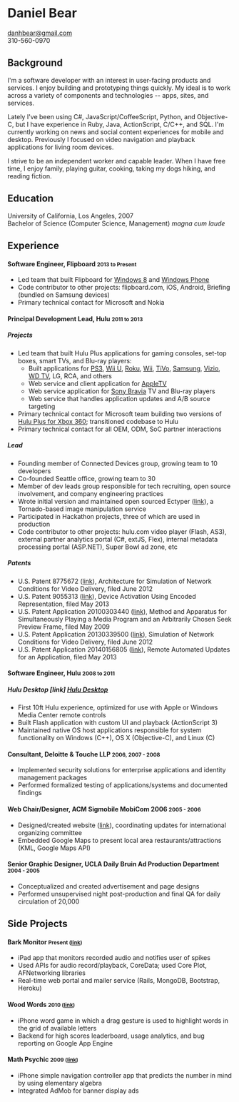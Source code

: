 # Daniel Bear

<danhbear@gmail.com>  
310-560-0970

## Background

I'm a software developer with an interest in user-facing products and services. I enjoy building and prototyping things quickly. My ideal is to work across a variety of components and technologies -- apps, sites, and services.

Lately I've been using C#, JavaScript/CoffeeScript, Python, and Objective-C, but I have experience in Ruby, Java, ActionScript, C/C++, and SQL. I'm currently working on news and social content experiences for mobile and desktop. Previously I focused on video navigation and playback applications for living room devices.

I strive to be an independent worker and capable leader. When I have free time, I enjoy family, playing guitar, cooking, taking my dogs hiking, and reading fiction.

## Education

University of California, Los Angeles, 2007  
Bachelor of Science (Computer Science, Management) _magna cum laude_

## Experience

#### Software Engineer, Flipboard <small>2013 to Present</small>

 * Led team that built Flipboard for [Windows 8][] and [Windows Phone][]
 * Code contributor to other projects: flipboard.com, iOS, Android, Briefing (bundled on Samsung devices)
 * Primary technical contact for Microsoft and Nokia

#### Principal Development Lead, Hulu <small>2011 to 2013</small>

##### Projects
 * Led team that built Hulu Plus applications for gaming consoles, set-top boxes, smart TVs, and Blu-ray players:
   * Built applications for [PS3][], [Wii U][], [Roku][], [Wii][], [TiVo][], [Samsung][], [Vizio][], [WD TV][], LG, RCA, and others
   * Web service and client application for [AppleTV][]
   * Web service application for [Sony Bravia][] TV and Blu-ray players
   * Web service that handles application updates and A/B source targeting
 * Primary technical contact for Microsoft team building two versions of [Hulu Plus for Xbox 360][Xbox360]; transitioned codebase to Hulu
 * Primary technical contact for all OEM, ODM, SoC partner interactions

##### Lead
 * Founding member of Connected Devices group, growing team to 10 developers
 * Co-founded Seattle office, growing team to 30
 * Member of dev leads group responsible for tech recruiting, open source involvement, and company engineering practices
 * Wrote initial version and maintained open sourced Ectyper ([link][Ectyper]), a Tornado-based image manipulation service
 * Participated in Hackathon projects, three of which are used in production
 * Code contributor to other projects: hulu.com video player (Flash, AS3), external partner analytics portal (C#, extJS, Flex), internal metadata processing portal (ASP.NET), Super Bowl ad zone, etc

##### Patents
 * U.S. Patent 8775672 ([link][Patent 3]), Architecture for Simulation of Network Conditions for Video Delivery, filed June 2012
 * U.S. Patent 9055313 ([link][Patent 5]), Device Activation Using Encoded Representation, filed May 2013
 * U.S. Patent Application 20100303440 ([link][Patent 1]), Method and Apparatus for Simultaneously Playing a Media Program and an Arbitrarily Chosen Seek Preview Frame, filed May 2009
 * U.S. Patent Application 20130339500 ([link][Patent 2]), Simulation of Network Conditions for Video Delivery, filed June 2012
 * U.S. Patent Application 20140156805 ([link][Patent 4]), Remote Automated Updates for an Application, filed May 2013

#### Software Engineer, Hulu <small>2008 to 2011</small>

##### Hulu Desktop [link] [Hulu Desktop]
 * First 10ft Hulu experience, optimized for use with Apple or Windows Media Center remote controls
 * Built Flash application with custom UI and playback (ActionScript 3)
 * Maintained native OS host applications responsible for system functionality on Windows (C++), OS X (Objective-C), and Linux (C)

#### Consultant, Deloitte & Touche LLP <small>2006, 2007 - 2008</small>
 * Implemented security solutions for enterprise applications and identity management packages
 * Performed formalized testing of applications/systems and documented findings

#### Web Chair/Designer, ACM Sigmobile MobiCom 2006 <small>2005 - 2006</small>
 * Designed/created website ([link][MobiCom]), coordinating updates for international organizing committee
 * Embedded Google Maps to present local area restaurants/attractions (KML, Google Maps API)

#### Senior Graphic Designer, UCLA Daily Bruin Ad Production Department <small>2004 - 2005</small>
 * Conceptualized and created advertisement and page designs
 * Performed unsupervised night post-production and final QA for daily circulation of 20,000

## Side Projects

#### Bark Monitor <small>Present ([link][Bark Monitor]) </small>
 * iPad app that monitors recorded audio and notifies user of spikes
 * Used APIs for audio record/playback, CoreData; used Core Plot, AFNetworking libraries
 * Real-time web portal and mailer service (Rails, MongoDB, Bootstrap, Heroku)

#### Wood Words <small>2010 ([link][Wood Words]) </small>
 * iPhone word game in which a drag gesture is used to highlight words in the grid of available letters
 * Backend for high scores leaderboard, usage analytics, and bug reporting on Google App Engine

#### Math Psychic <small> 2009 ([link][Math Psychic]) </small>
 * iPhone simple navigation controller app that predicts the number in mind by using elementary algebra
 * Integrated AdMob for banner display ads

[Windows Phone]: http://inside.flipboard.com/2014/10/02/flipboard-arrives-on-windows-phones/
[Windows 8]: http://inside.flipboard.com/2013/11/15/flipboard-goes-live-on-windows-8-1/
[PS3]: http://www.hulu.com/watch/193725
[Wii U]: http://www.hulu.com/watch/425332
[PS3 v1]: http://www.youtube.com/watch?v=IgcbTyl1TA4
[Roku]: http://www.hulu.com/watch/193723
[Wii]: http://www.hulu.com/watch/330188
[TiVo]: http://www.hulu.com/watch/243399
[Samsung]: http://www.hulu.com/watch/193722
[Vizio]: http://www.hulu.com/watch/230008
[WD TV]: http://www.hulu.com/watch/264144
[AppleTV]: http://www.hulu.com/watch/385681
[Sony Bravia]: http://www.hulu.com/watch/230009
[Xbox360]: http://www.hulu.com/watch/236477
[Patent 1]: https://www.google.com/patents/US20100303440
[Patent 2]: https://www.google.com/patents/US20130339500
[Patent 3]: https://www.google.com/patents/US8775672
[Patent 4]: https://www.google.com/patents/US20140156805
[Patent 5]: https://www.google.com/patents/US9055313
[Hulu Desktop]: http://www.youtube.com/watch?v=lEGVGwF3rwI&t=2m51s
[Ectyper]: https://github.com/hulu/ectyper
[MobiCom]: http://www.sigmobile.org/mobicom/2006
[Wood Words]: http://bit.ly/woodwords
[Math Psychic]: http://bit.ly/mathpsychicgame
[Bark Monitor]: http://www.barkmonitor.com
